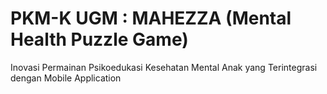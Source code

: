 
# PKM-K UGM : MAHEZZA (Mental Health Puzzle Game)

Inovasi Permainan Psikoedukasi Kesehatan Mental Anak yang Terintegrasi dengan Mobile Application

